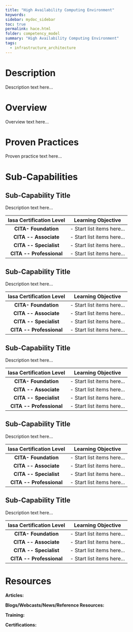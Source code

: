```yaml
---
title: "High Availability Computing Environment"
keywords: 
sidebar: mydoc_sidebar
toc: true
permalink: hace.html
folder: competency_model
summary: "High Availability Computing Environment"
tags:
  - infrastructure_architecture
---
```


# Description

Description text here...

# Overview

Overview text here...

# Proven Practices

Proven practice text here...

# Sub-Capabilities

## Sub-Capability Title

Description text here...

| **Iasa Certification Level** | **Learning Objective** |
| :-: | :-: |
| **CITA- Foundation** | -   Start list items here...
| **CITA -- Associate** | -   Start list items here...
| **CITA -- Specialist** | -   Start list items here...
| **CITA -- Professional** | -   Start list items here... 

## Sub-Capability Title

Description text here...

| **Iasa Certification Level** | **Learning Objective** |
| :-: | :-: |
| **CITA- Foundation** | -   Start list items here...
| **CITA -- Associate** | -   Start list items here...
| **CITA -- Specialist** | -   Start list items here...
| **CITA -- Professional** | -   Start list items here...

## Sub-Capability Title

Description text here...

| **Iasa Certification Level** | **Learning Objective** |
| :-: | :-: |
| **CITA- Foundation** | -   Start list items here...
| **CITA -- Associate** | -   Start list items here...
| **CITA -- Specialist** | -   Start list items here...
| **CITA -- Professional** | -   Start list items here...

## Sub-Capability Title

Description text here...

| **Iasa Certification Level** | **Learning Objective** |
| :-: | :-: |
| **CITA- Foundation** | -   Start list items here...
| **CITA -- Associate** | -   Start list items here...
| **CITA -- Specialist** | -   Start list items here...
| **CITA -- Professional** | -   Start list items here...

## Sub-Capability Title

Description text here...

| **Iasa Certification Level** | **Learning Objective** |
| :-: | :-: |
| **CITA- Foundation** | -   Start list items here...
| **CITA -- Associate** | -   Start list items here...
| **CITA -- Specialist** | -   Start list items here... 
| **CITA -- Professional** | -   Start list items here...

# Resources

**Articles:**

**Blogs/Webcasts/News/Reference Resources:**

**Training:**

**Certifications:**
